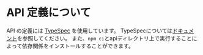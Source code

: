 # API 定義について

API の定義には [TypeSpec](https://typespec.io/) を使用しています。
TypeSpecについては[ドキュメント](https://typespec.io/docs)を参照してください。
また、`npm ci`とapiディレクトリ上で実行することによって依存関係をインストールすることができます。
